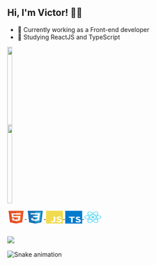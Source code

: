 ## Hi, I'm Victor! 👋😊

- 🔭 Currently working as a Front-end developer
- 🌱 Studying ReactJS and TypeScript

<div style="display: flex; flex-direction: row;">
  <a href="https://github.com/victorcatuyama">
  <img height="180em" width="49.6%" align="center" src="https://github-readme-stats-sigma-five.vercel.app/api?username=victorcatuyama&show_icons=true&theme=dark&include_all_commits=true&count_private=true"/>
  <img height="180em" width="49.6%" align="center" src="https://github-readme-stats-sigma-five.vercel.app/api/top-langs/?username=victorcatuyama&layout=compact&langs_count=7&theme=dark"/>
</div>

<div style="display: inline_block"><br>
  <img align="center" alt="HTML" height="30" width="40" src="https://raw.githubusercontent.com/devicons/devicon/master/icons/html5/html5-original.svg">
  <img align="center" alt="CSS" height="30" width="40" src="https://raw.githubusercontent.com/devicons/devicon/master/icons/css3/css3-original.svg">
  <img align="center" alt="Js" height="30" width="40" src="https://raw.githubusercontent.com/devicons/devicon/master/icons/javascript/javascript-plain.svg">
  <img align="center" alt="Ts" height="30" width="40" src="https://raw.githubusercontent.com/devicons/devicon/master/icons/typescript/typescript-plain.svg">
  <img align="center" alt="React" height="30" width="40" src="https://raw.githubusercontent.com/devicons/devicon/master/icons/react/react-original.svg">
</div>

##

<div>
    <a href="https://www.linkedin.com/in/victor-catuyama/" target="_blank"><img src="https://img.shields.io/badge/LinkedIn-0077B5?style=for-the-badge&logo=linkedin&logoColor=white" target="_blank"></a>

  ![Snake animation](https://github.com/victorcatuyama/victorcatuyama/blob/output/github-contribution-grid-snake.svg)
</div>

